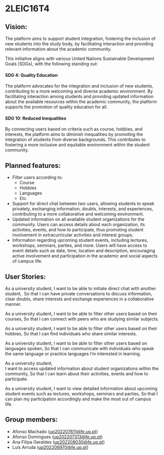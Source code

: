 # 2LEIC16T4

## Vision:

The platform aims to support student integration, fostering the inclusion of new students into the study body, by facilitating interaction and providing relevant information about the academic community.

This initiative aligns with various United Nations Sustainable Development Goals (SDGs), with the following standing out:

#### SDG 4: Quality Education

The platform advocates for the integration and inclusion of new students, contributing to a more welcoming and diverse academic environment. By facilitating interaction among students and providing updated information about the available resources within the academic community, the platform supports the promotion of quality education for all.

#### SDG 10: Reduced Inequalities

By connecting users based on criteria such as course, hobbies, and interests, the platform aims to diminish inequalities by promoting the integration of students from diverse backgrounds. This contributes to fostering a more inclusive and equitable environment within the student community.

## Planned features:

- Filter users according to:
    - Course
    - Hobbies
    - Languages
    - Etc.
- Support for direct chat between two users, allowing students to speak privately, exchanging information, doubts, interests, and experiences, contributing to a more collaborative and welcoming environment.
- Updated information on all available student organizations for the community. Users can access details about each organization, its activities, events, and how to participate, thus promoting student involvement in extracurricular activities and interest groups.
- Information regarding upcoming student events, including lectures, workshops, seminars, parties, and more. Users will have access to event details such as date, time, location and description, encouraging active involvement and participation in the academic and social aspects of campus life.

## User Stories:

As a university student,
I want to be able to initiate direct chat with another student, 
So that I can have private conversations to discuss information, clear doubts, share interests and exchange experiences in a collaborative manner. 

As a university student,
I want to be able to filter other users based on their courses,
So that I can connect with peers who are studying similar subjects.

As a university student,
I want to be able to filter other users based on their hobbies,
So that I can find individuals who share similar interests.

As a university student,
I want to be able to filter other users based on languages spoken,
So that I can communicate with individuals who speak the same language or practice languages I’m interested in learning.

As a university student,  
I want to access updated information about student organizations within the community,
So that I can learn about their activities, events and how to participate.

As a university student,
I want to view detailed information about upcoming student events such as lectures, workshops, seminars and parties,
So that I can plan my participation accordingly and make the most out of campus life.

## Group members:

- Afonso Machado      (up202207611@fe.up.pt)
- Afonso Domingues    (up202207313@fe.up.pt)
- Ana Filipa Geraldes (up202208030@fe.up.pt)
- Luís Arruda         (up202206970@fe.up.pt)

